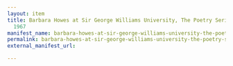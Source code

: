 ```yaml
---
layout: item
title: Barbara Howes at Sir George Williams University, The Poetry Series, 3 November
  1967
manifest_name: barbara-howes-at-sir-george-williams-university-the-poetry-series-3-november-1967
permalink: barbara-howes-at-sir-george-williams-university-the-poetry-series-3-november-1967
external_manifest_url: 

---
```

<!-- Add an essay or interpretive material below this line,
using HTML or markdown.  Do not modify this file above this line -->
